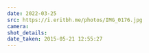 ```yaml
---
date: 2022-03-25
src: https://i.eritbh.me/photos/IMG_0176.jpg
camera:
shot_details:
date_taken: 2015-05-21 12:55:27
---
```

